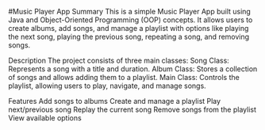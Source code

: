 #Music Player App
Summary
This is a simple Music Player App built using Java and Object-Oriented Programming (OOP) concepts. It allows users to create albums, add songs, and manage a playlist with options like playing the next song, playing the previous song, repeating a song, and removing songs.

Description
The project consists of three main classes:
Song Class: Represents a song with a title and duration.
Album Class: Stores a collection of songs and allows adding them to a playlist.
Main Class: Controls the playlist, allowing users to play, navigate, and manage songs.

Features
Add songs to albums
Create and manage a playlist
Play next/previous song
Replay the current song
Remove songs from the playlist
View available options

